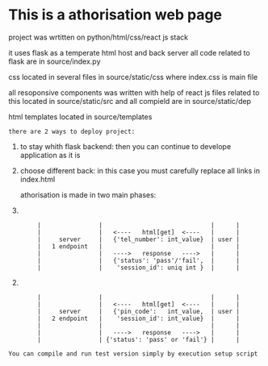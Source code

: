 # This is a athorisation web page

project was wrtitten on python/html/css/react js stack

it uses flask as a temperate html host and back server
all code related to flask are in source/index.py

css located in several files in source/static/css 
where index.css is main file

all resoponsive components was written with help of react js
files related to this located in source/static/src
and all compield are in source/static/dep

html templates located in source/templates


	there are 2 ways to deploy project:
1. to stay whith flask backend:
	then you can continue to develope application as it is

2. choose different back:
	in this case you must carefully replace all links in index.html
	
	
	
	athorisation is made in two main phases:
	
1.
```
		|                |                              |      |
		|                |   <----   html[get]  <----   |      |
		|     server     |   {'tel_number': int_value}  | user |
		|   1 endpoint   |                              |      |
		|                |   ---->   response   ---->   |      |
		|                |   {'status': 'pass'/'fail',  |      |
		|                |    'session_id': uniq int }  |      |
```
		
2.
```
		|                |                              |      |
		|                |   <----   html[get]  <----   |      |
		|     server     |   {'pin_code':   int_value,  | user |
		|   2 endpoint   |    'session_id': int_value}  |      |
		|                |                              |      |
		|                |   ---->   response   ---->   |      |
		|                | {'status': 'pass' or 'fail'} |      |
```
		

	You can compile and run test version simply by execution setup script
	

